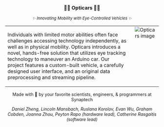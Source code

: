 <div align="center">
  
### **🚙💨 Opticars 🚙💨**

<p style="font-style: italic; font-size: small; margin-top: 0.2em;">
✨ Innovating Mobility with Eye-Controlled Vehicles ✨
</p>


<table>
  <tr>
    <td style="vertical-align: top; padding-right: 20px; max-width: 50%;">
      <p>
        Individuals with limited motor abilities often face challenges accessing technology independently, as well as in physical mobility. Opticars introduces a novel, hands-free solution that utilizes eye tracking technology to maneuver an Arduino car. Our project features a custom-built vehicle, a carefully designed user interface, and an original data preprocessing and streaming pipeline.
      </p>
    </td>
    <td style="vertical-align: top; max-width: 50%;">
      <img src="https://github.com/user-attachments/assets/08711380-9bc1-4791-9ad6-ee5e903f8755" alt="Opticars image" />
    </td>
  </tr>
</table>


Made with 💙 by your favorite scientists, engineers, & programmers at Synaptech

<em>
Daniel Zheng, Lincoln Mansbach, Ruslana Korolov, Evan Wu, Graham Cobden, Joanna Zhou, Peyton Rapo (hardware lead), Catherine Rasgaitis (software lead)

</em>
</div>
